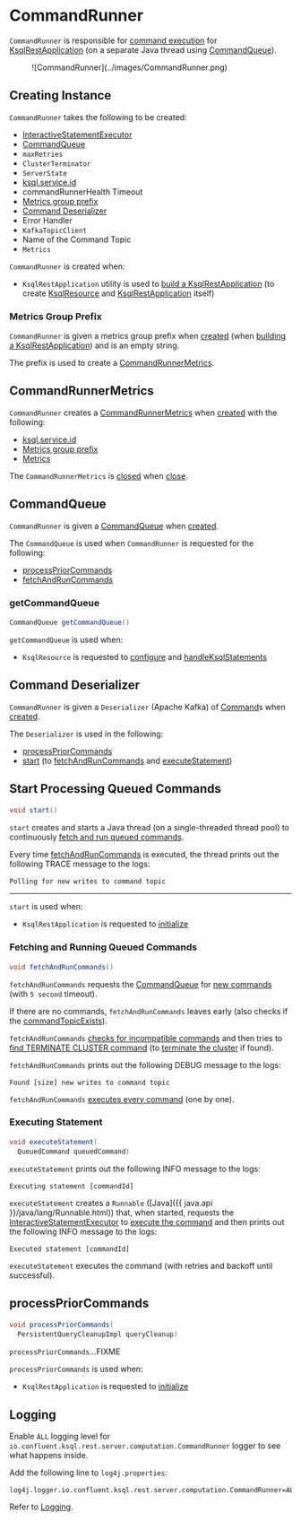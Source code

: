 # CommandRunner

`CommandRunner` is responsible for [command execution](#start) for [KsqlRestApplication](KsqlRestApplication.md#commandRunner) (on a separate Java thread using [CommandQueue](#commandStore)).

<figure markdown>
  ![CommandRunner](../images/CommandRunner.png)
</figure>

## Creating Instance

`CommandRunner` takes the following to be created:

* <span id="statementExecutor"> [InteractiveStatementExecutor](InteractiveStatementExecutor.md)
* [CommandQueue](#commandStore)
* <span id="maxRetries"> `maxRetries`
* <span id="clusterTerminator"> `ClusterTerminator`
* <span id="serverState"> `ServerState`
* <span id="ksqlServiceId"> [ksql.service.id](../KsqlConfig.md#KSQL_SERVICE_ID_CONFIG)
* <span id="commandRunnerHealthTimeout"> commandRunnerHealth Timeout
* [Metrics group prefix](#metricsGroupPrefix)
* [Command Deserializer](#commandDeserializer)
* <span id="errorHandler"> Error Handler
* <span id="kafkaTopicClient"> `KafkaTopicClient`
* <span id="commandTopicName"> Name of the Command Topic
* <span id="metrics"> `Metrics`

`CommandRunner` is created when:

* `KsqlRestApplication` utility is used to [build a KsqlRestApplication](KsqlRestApplication.md#buildApplication-commandRunner) (to create [KsqlResource](KsqlResource.md#commandRunner) and [KsqlRestApplication](KsqlRestApplication.md#commandRunner) itself)

### <span id="metricsGroupPrefix"> Metrics Group Prefix

`CommandRunner` is given a metrics group prefix when [created](#creating-instance) (when [building a KsqlRestApplication](KsqlRestApplication.md#buildApplication-commandRunner)) and is an empty string.

The prefix is used to create a [CommandRunnerMetrics](#commandRunnerMetric).

## <span id="commandRunnerMetric"> CommandRunnerMetrics

`CommandRunner` creates a [CommandRunnerMetrics](CommandRunnerMetrics.md) when [created](#creating-instance) with the following:

* [ksql.service.id](#ksqlServiceId)
* [Metrics group prefix](#metricsGroupPrefix)
* [Metrics](#metrics)

The `CommandRunnerMetrics` is [closed](CommandRunnerMetrics.md#close) when [close](#close).

## <span id="commandStore"> CommandQueue

`CommandRunner` is given a [CommandQueue](CommandQueue.md) when [created](#creating-instance).

The `CommandQueue` is used when `CommandRunner` is requested for the following:

* [processPriorCommands](#processPriorCommands)
* [fetchAndRunCommands](#fetchAndRunCommands)

### <span id="getCommandQueue"> getCommandQueue

```java
CommandQueue getCommandQueue()
```

`getCommandQueue` is used when:

* `KsqlResource` is requested to [configure](KsqlResource.md#configure) and [handleKsqlStatements](KsqlResource.md#handleKsqlStatements)

## <span id="commandDeserializer"> Command Deserializer

`CommandRunner` is given a `Deserializer` (Apache Kafka) of [Command](Command.md)s when [created](#creating-instance).

The `Deserializer` is used in the following:

* [processPriorCommands](#processPriorCommands)
* [start](#start) (to [fetchAndRunCommands](#fetchAndRunCommands) and [executeStatement](#executeStatement))

## <span id="start"> Start Processing Queued Commands

```java
void start()
```

`start` creates and starts a Java thread (on a single-threaded thread pool) to continuously [fetch and run queued commands](#fetchAndRunCommands).

Every time [fetchAndRunCommands](#fetchAndRunCommands) is executed, the thread prints out the following TRACE message to the logs:

```text
Polling for new writes to command topic
```

---

`start` is used when:

* `KsqlRestApplication` is requested to [initialize](KsqlRestApplication.md#initialize)

### <span id="fetchAndRunCommands"> Fetching and Running Queued Commands

```java
void fetchAndRunCommands()
```

`fetchAndRunCommands` requests the [CommandQueue](#commandStore) for [new commands](CommandQueue.md#getNewCommands) (with `5 second` timeout).

If there are no commands, `fetchAndRunCommands` leaves early (also checks if the [commandTopicExists](#commandTopicExists)).

`fetchAndRunCommands` [checks for incompatible commands](#checkForIncompatibleCommands) and then tries to [find TERMINATE CLUSTER command](#findTerminateCommand) (to [terminate the cluster](#terminateCluster) if found).

`fetchAndRunCommands` prints out the following DEBUG message to the logs:

```text
Found [size] new writes to command topic
```

`fetchAndRunCommands` [executes every command](#executeStatement) (one by one).

### <span id="executeStatement"> Executing Statement

```java
void executeStatement(
  QueuedCommand queuedCommand)
```

`executeStatement` prints out the following INFO message to the logs:

```text
Executing statement [commandId]
```

`executeStatement` creates a `Runnable` ([Java]({{ java.api }}/java/lang/Runnable.html)) that, when started, requests the [InteractiveStatementExecutor](#statementExecutor) to [execute the command](InteractiveStatementExecutor.md#handleStatement) and then prints out the following INFO message to the logs:

```text
Executed statement [commandId]
```

`executeStatement` executes the command (with retries and backoff until successful).

## <span id="processPriorCommands"> processPriorCommands

```java
void processPriorCommands(
  PersistentQueryCleanupImpl queryCleanup)
```

`processPriorCommands`...FIXME

`processPriorCommands` is used when:

* `KsqlRestApplication` is requested to [initialize](KsqlRestApplication.md#initialize)

## Logging

Enable `ALL` logging level for `io.confluent.ksql.rest.server.computation.CommandRunner` logger to see what happens inside.

Add the following line to `log4j.properties`:

```text
log4j.logger.io.confluent.ksql.rest.server.computation.CommandRunner=ALL
```

Refer to [Logging](../logging.md).
